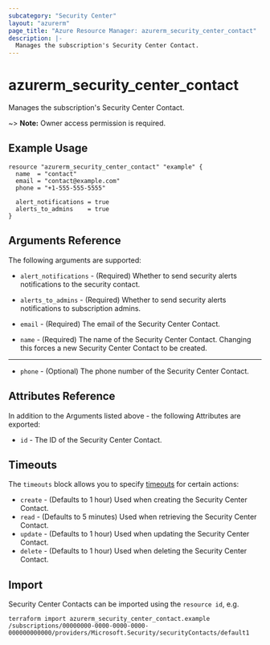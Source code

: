 ```yaml
---
subcategory: "Security Center"
layout: "azurerm"
page_title: "Azure Resource Manager: azurerm_security_center_contact"
description: |-
  Manages the subscription's Security Center Contact.
---
```


# azurerm_security_center_contact

Manages the subscription's Security Center Contact.

~> **Note:** Owner access permission is required.

## Example Usage

```hcl
resource "azurerm_security_center_contact" "example" {
  name  = "contact"
  email = "contact@example.com"
  phone = "+1-555-555-5555"

  alert_notifications = true
  alerts_to_admins    = true
}
```

## Arguments Reference

The following arguments are supported:

* `alert_notifications` - (Required) Whether to send security alerts notifications to the security contact.

* `alerts_to_admins` - (Required) Whether to send security alerts notifications to subscription admins.

* `email` - (Required) The email of the Security Center Contact.

* `name` - (Required) The name of the Security Center Contact. Changing this forces a new Security Center Contact to be created.

---

* `phone` - (Optional) The phone number of the Security Center Contact.

## Attributes Reference

In addition to the Arguments listed above - the following Attributes are exported: 

* `id` - The ID of the Security Center Contact.

## Timeouts

The `timeouts` block allows you to specify [timeouts](https://developer.hashicorp.com/terraform/language/resources/configure#define-operation-timeouts) for certain actions:

* `create` - (Defaults to 1 hour) Used when creating the Security Center Contact.
* `read` - (Defaults to 5 minutes) Used when retrieving the Security Center Contact.
* `update` - (Defaults to 1 hour) Used when updating the Security Center Contact.
* `delete` - (Defaults to 1 hour) Used when deleting the Security Center Contact.

## Import

Security Center Contacts can be imported using the `resource id`, e.g.

```shell
terraform import azurerm_security_center_contact.example /subscriptions/00000000-0000-0000-0000-000000000000/providers/Microsoft.Security/securityContacts/default1
```
